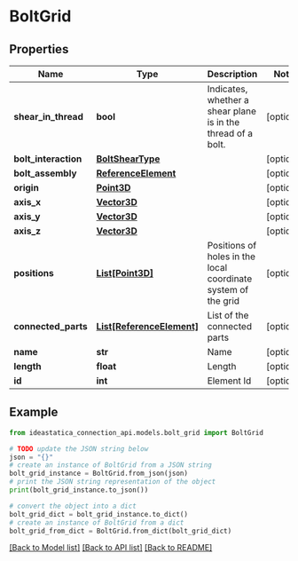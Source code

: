 # BoltGrid


## Properties

Name | Type | Description | Notes
------------ | ------------- | ------------- | -------------
**shear_in_thread** | **bool** | Indicates, whether a shear plane is in the thread of a bolt. | [optional] 
**bolt_interaction** | [**BoltShearType**](BoltShearType.md) |  | [optional] 
**bolt_assembly** | [**ReferenceElement**](ReferenceElement.md) |  | [optional] 
**origin** | [**Point3D**](Point3D.md) |  | [optional] 
**axis_x** | [**Vector3D**](Vector3D.md) |  | [optional] 
**axis_y** | [**Vector3D**](Vector3D.md) |  | [optional] 
**axis_z** | [**Vector3D**](Vector3D.md) |  | [optional] 
**positions** | [**List[Point3D]**](Point3D.md) | Positions of holes in the local coordinate system of the grid | [optional] 
**connected_parts** | [**List[ReferenceElement]**](ReferenceElement.md) | List of the connected parts | [optional] 
**name** | **str** | Name | [optional] 
**length** | **float** | Length | [optional] 
**id** | **int** | Element Id | [optional] 

## Example

```python
from ideastatica_connection_api.models.bolt_grid import BoltGrid

# TODO update the JSON string below
json = "{}"
# create an instance of BoltGrid from a JSON string
bolt_grid_instance = BoltGrid.from_json(json)
# print the JSON string representation of the object
print(bolt_grid_instance.to_json())

# convert the object into a dict
bolt_grid_dict = bolt_grid_instance.to_dict()
# create an instance of BoltGrid from a dict
bolt_grid_from_dict = BoltGrid.from_dict(bolt_grid_dict)
```
[[Back to Model list]](../README.md#documentation-for-models) [[Back to API list]](../README.md#documentation-for-api-endpoints) [[Back to README]](../README.md)


